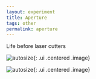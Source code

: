 ```yaml
---
layout: experiment 
title: Aperture
tags: other
permalink: aperture
---
```


<script>
$(function() {
$('.ui.embed').embed({
  color: 444444, 
  autoplay: true,
});
});
</script>

Life before laser cutters 

<div class="ui 4:3 embed" data-source="vimeo" data-id="59374714"> </div>

<div class="ui hidden divider"></div>

![autosize]({{site.url}}/media/blades1.jpg "aperture blades"){: .ui .centered .image}


![autosize]({{site.url}}/media/apertureConst.jpg "construction"){: .ui .centered .image}




